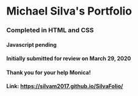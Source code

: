 # Michael Silva's Portfolio

### Completed in HTML and CSS

#### Javascript pending

#### Initially submitted for review on March 29, 2020

#### Thank you for your help Monica!

#### Link: https://silvam2017.github.io/SilvaFolio/

